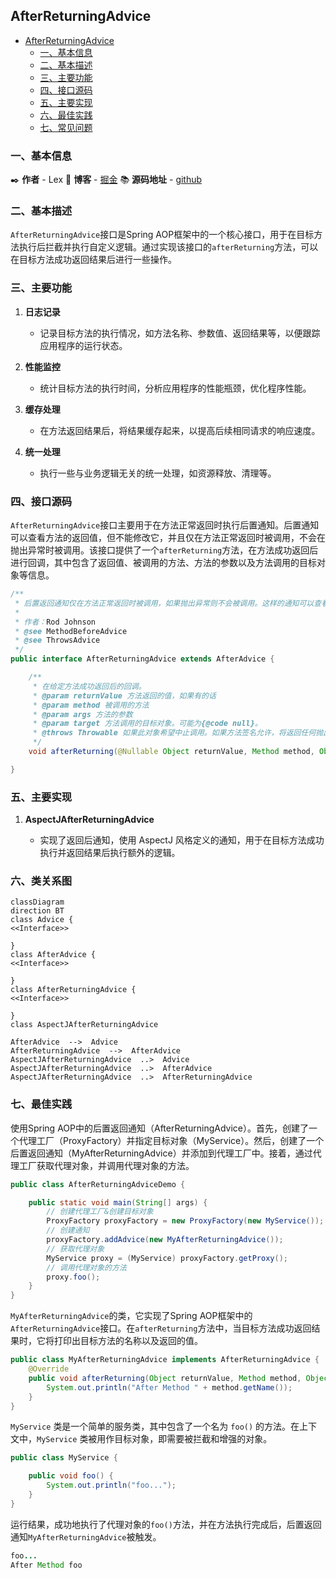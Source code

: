 ## AfterReturningAdvice

- [AfterReturningAdvice](#afterreturningadvice)
  - [一、基本信息](#一基本信息)
  - [二、基本描述](#二基本描述)
  - [三、主要功能](#三主要功能)
  - [四、接口源码](#四接口源码)
  - [五、主要实现](#五主要实现)
  - [六、最佳实践](#六最佳实践)
  - [七、常见问题](#七常见问题)

### 一、基本信息

✒️ **作者** - Lex 📝 **博客** - [掘金](https://juejin.cn/user/4251135018533068/posts) 📚 **源码地址** - [github](https://github.com/xuchengsheng/spring-reading)

### 二、基本描述

`AfterReturningAdvice`接口是Spring AOP框架中的一个核心接口，用于在目标方法执行后拦截并执行自定义逻辑。通过实现该接口的`afterReturning`方法，可以在目标方法成功返回结果后进行一些操作。

### 三、主要功能

1. **日志记录**

   + 记录目标方法的执行情况，如方法名称、参数值、返回结果等，以便跟踪应用程序的运行状态。

2. **性能监控**
   + 统计目标方法的执行时间，分析应用程序的性能瓶颈，优化程序性能。
   
3. **缓存处理**

   + 在方法返回结果后，将结果缓存起来，以提高后续相同请求的响应速度。

4. **统一处理**

   + 执行一些与业务逻辑无关的统一处理，如资源释放、清理等。

### 四、接口源码

`AfterReturningAdvice`接口主要用于在方法正常返回时执行后置通知。后置通知可以查看方法的返回值，但不能修改它，并且仅在方法正常返回时被调用，不会在抛出异常时被调用。该接口提供了一个`afterReturning`方法，在方法成功返回后进行回调，其中包含了返回值、被调用的方法、方法的参数以及方法调用的目标对象等信息。

```java
/**
 * 后置返回通知仅在方法正常返回时被调用，如果抛出异常则不会被调用。这样的通知可以查看方法的返回值，但不能修改它。
 * 
 * 作者：Rod Johnson
 * @see MethodBeforeAdvice
 * @see ThrowsAdvice
 */
public interface AfterReturningAdvice extends AfterAdvice {

    /**
     * 在给定方法成功返回后的回调。
     * @param returnValue 方法返回的值，如果有的话
     * @param method 被调用的方法
     * @param args 方法的参数
     * @param target 方法调用的目标对象。可能为{@code null}。
     * @throws Throwable 如果此对象希望中止调用。如果方法签名允许，将返回任何抛出的异常给调用者。否则，异常将被包装为运行时异常。
     */
    void afterReturning(@Nullable Object returnValue, Method method, Object[] args, @Nullable Object target) throws Throwable;

}
```

### 五、主要实现

1. **AspectJAfterReturningAdvice** 

   + 实现了返回后通知，使用 AspectJ 风格定义的通知，用于在目标方法成功执行并返回结果后执行额外的逻辑。

### 六、类关系图

~~~mermaid
classDiagram
direction BT
class Advice {
<<Interface>>

}
class AfterAdvice {
<<Interface>>

}
class AfterReturningAdvice {
<<Interface>>

}
class AspectJAfterReturningAdvice

AfterAdvice  -->  Advice 
AfterReturningAdvice  -->  AfterAdvice 
AspectJAfterReturningAdvice  ..>  Advice 
AspectJAfterReturningAdvice  ..>  AfterAdvice 
AspectJAfterReturningAdvice  ..>  AfterReturningAdvice 
~~~

### 七、最佳实践

使用Spring AOP中的后置返回通知（AfterReturningAdvice）。首先，创建了一个代理工厂（ProxyFactory）并指定目标对象（MyService）。然后，创建了一个后置返回通知（MyAfterReturningAdvice）并添加到代理工厂中。接着，通过代理工厂获取代理对象，并调用代理对象的方法。

```java
public class AfterReturningAdviceDemo {

    public static void main(String[] args) {
        // 创建代理工厂&创建目标对象
        ProxyFactory proxyFactory = new ProxyFactory(new MyService());
        // 创建通知
        proxyFactory.addAdvice(new MyAfterReturningAdvice());
        // 获取代理对象
        MyService proxy = (MyService) proxyFactory.getProxy();
        // 调用代理对象的方法
        proxy.foo();
    }
}
```

`MyAfterReturningAdvice`的类，它实现了Spring AOP框架中的`AfterReturningAdvice`接口。在`afterReturning`方法中，当目标方法成功返回结果时，它将打印出目标方法的名称以及返回的值。

```java
public class MyAfterReturningAdvice implements AfterReturningAdvice {
    @Override
    public void afterReturning(Object returnValue, Method method, Object[] args, Object target) throws Throwable {
        System.out.println("After Method " + method.getName());
    }
}
```

`MyService` 类是一个简单的服务类，其中包含了一个名为 `foo()` 的方法。在上下文中，`MyService` 类被用作目标对象，即需要被拦截和增强的对象。

```java
public class MyService {

    public void foo() {
        System.out.println("foo...");
    }
}
```

运行结果，成功地执行了代理对象的`foo()`方法，并在方法执行完成后，后置返回通知`MyAfterReturningAdvice`被触发。

```java
foo...
After Method foo
```
